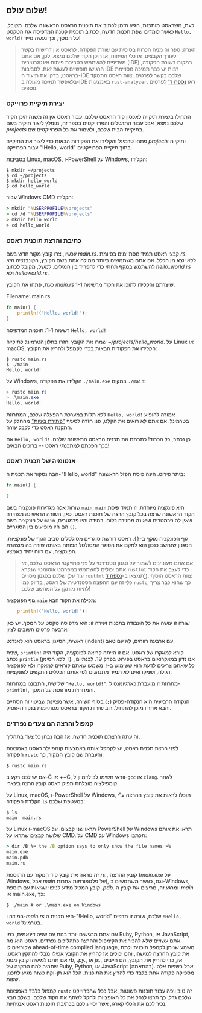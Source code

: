 ## שלום עולם!

כעת, משראסט מותכנת, הגיע הזמן לכתוב את תוכנית הראסט הראשונה שלכם. מקובל, כאשר לומדים שפת תכנות חדשה, לכתוב תוכנית קטנה המדפיסה את הטקסט `Hello, world!` על המסך, וכך נעשה מייד!

> הערה: ספר זה מניח הכרות בסיסית עם שורת הפקודה. לראסט אין דרישות בקשר לעורך הקבצים, או כלי הפיתוח, או היכן הקוד שלכם נמצא. לכן, אם אתם מעדיפים להשתמש בסביבת פיתוח אינטגרטיבית (IDE) במקום בשורת הפקודה, הרגישו חופשיים לעשות זאת. לסביבות IDE רבות יש כבר תמיכה מסויימת בראסט; בדקו את תיעוד ה-IDE שלכם בקשר לפרטים. צוות ראסט התמקד בלאפשר תמיכה מעולה ב-IDE באמצעות `rust-analyzer`. ראו [נספח ד'][devtools]<!-- ignore --> לפרטים נוספים.

### יצירת תיקיית פרוייקט

התחילו ביצירת תיקייה לאכסון קוד הראסט שלכם. עבור ראסט אין זה משנה היכן הקוד שלכם נמצא, אבל עבור התרגילים והפרוייקטים בספר זה, מומלץ ליצור תיקיה בשם *projects* בתיקיית הבית שלכם, ולשמור את כל הפרוייקטים שם.

פתחו טרמינל והקלידו את הפקודות הבאות כדי ליצור את התיקייה *projects* ותיקייה עבור הפרוייקט "!Hello, world" בתוך תיקיית הפרוייקטים.

בסביבות Linux, macOS, ו-PowerShell על Windows, הקלידו:

```console
$ mkdir ~/projects
$ cd ~/projects
$ mkdir hello_world
$ cd hello_world
```

עבור Windows CMD הקלידו:

```cmd
> mkdir "%USERPROFILE%\projects"
> cd /d "%USERPROFILE%\projects"
> mkdir hello_world
> cd hello_world
```

### כתיבת והרצת תוכנית ראסט

עכשיו, צרו קובץ מקור חדש בשם *main.rs*. קבצי ראסט תמיד מסתיימים בסיומת *rs.* ללא יוצא מן הכלל. אם אתם משתמשים ביותר ממילה אחת בשם הקובץ, הקונבנציה היא להשתמש במקף תחתי כדי להפריד בין המילים. למשל, מקובל לכתוב *hello_world.rs* ולא *helloworld.rs*.

כעת, פתחו את הקובץ *main.rs* שיצרתם והקלידו לתוכו את הקוד מרשימה 1-1.

<span class="filename">Filename: main.rs</span>

```rust
fn main() {
    println!("Hello, world!");
}
```

<span class="caption">רשימה 1-1: תוכנית המדפיסה `Hello, world!`</span>

שמרו את הקובץ וחזרו בחלון הטרמינל לתיקייה *~/projects/hello_world*. על Linux או macOS, הקלידו את הפקודות הבאות בכדי לקמפל ולהריץ את הקובץ:

```console
$ rustc main.rs
$ ./main
Hello, world!
```

על Windows, הקלידו את הפקודה `./main.exe` במקום `./main`:

```powershell
> rustc main.rs
> .\main.exe
Hello, world!
```

ללא תלות במערכת ההפעלה שלכם, המחרוזת `Hello, world!` אמורה להופיע בטרמינל. אם אתם לא רואים את הקלט, פנו חזרה לסעיף ["פתירת בעיות"][troubleshooting]<!-- ignore --> מהחלק על התקנת ראסט כדי לקבל עזרה.

אם `Hello, world!` כן נכתב, כל הכבוד! כתבתם את תכנית הראסט הראשונה שלכם. בכך הפכתם למתכנתי ראסט -- ברוכים הבאים!

### אנטומיה של תכנית ראסט

הבה נסקור את תכנית ה-"!Hello, world" ביתר פירוט. הינה פיסת הפזל הראשונה:

```rust
fn main() {

}
```

שורות אלה מגדירות פונקציה בשם `main`. `main` היא פונקציה מיוחדת: זו תמיד פיסת הקוד הראשונה שרצה בכל קובץ הרצה של תוכנת ראסט. כאן, השורה הראשונה מצהירה על פונקציה בשם `main` שאין לה פרמטרים ושאינה מחזירה כלום. במידה והיו פרמטרים, הם היו מופיעים בין הסוגריים `()`.

גוף הפונקציה מוקף ב-`{}`. ראסט דורשת סוגריים מסולסלים סביב הגוף של פונקציות. הסגנון שנחשב כנכון הוא למקם את הסוגר המסולסל הפותח באותה שורה בה מוצהרת הפונקציה, עם רווח יחיד באמצע.

> אם אתם מעוניינים לשמור על סגנון סטנדרטי על פני פרוייקטי הראסט שלכם, אז אתם יכולים להשתמש במפרמט אוטומטי שנקרא `rustfmt` כדי לעצב את הקוד שלכם בסגנון מסויים (עוד על `rustfmt` תמצאו ב-[נספח ד'][devtools]<!-- ignore -->). צוות הראסט הוסיף כלי זה עם ההפצה הסטנדטית של ראסט, בדיוק כמו `rustc`, כך שהוא כבר צריך להיות מותקן על המחשב שלכם!

גוף הפונקציה `main` מכילה את הקוד הבא:

```rust
    println!("Hello, world!");
```

שורה זו עושה את כל העבודה בתכנית זעירה זו: היא מדפיסה טקסט על המסך. יש כאן ארבעה פרטים חשובים לציון.

ראשית, הסגנון בראסט הוא לאנדנט (indent) עם ארבעה רווחים, לא עם טאב.

שנית, `println!` קורא למאקרו של ראסט. אם זו הייתה קריאה לפונקציה, הקוד היה נכתב `println` (ללא הסימן `!`). אנו נדון במאקרואים בראסט בפירוט בפרק 19. לבנתיים, כל שאתם צריכים לדעת הוא ששימוש ב-`!` משמעו שאתם קוראים למאקרו ולא לפונקציה רגילה, ושמקרואים לא תמיד מתנהגים לפי אותם הכללים התקפים לפונקציות.

שלישית, התבוננו במחרוזת `"Hello, world!"`. מחרוזת זו מועברת כארגיומנט ל-`println!`, והמחרוזת מודפסת על המסך.

הנקודה הרביעית היא הנקודה-פסיק (`;`) בסוף השורה, אשר מציינת שביטוי זה הסתיים והבא אחריו מוכן להתחיל. רוב שורות הקוד בראסט מסתיימות בנקודה-פסיק.

### קמפול והרצה הם צעדים נפרדים

זה עתה הרצתם תוכנית חדשה, אז הבה נבחן כל צעד בתהליך.

לפני הרצת תכנית ראסט, יש לקמפל אותה באמצעות קומפיילר ראסט באמצעות הפקודה `rustc` והעברת שם קובץ המקור, כך:

```console
$ rustc main.rs
```

אם יש לכם רקע ב-C או ++C, וודאי תשימו לב לדמיון ל-`gcc` או `clang`. לאחר קומפילציה מוצלחת תפיק ראסט קובץ הרצה בינארי.

על Linux, macOS, ו-PowerShell על Windows, תוכלו לראות את קובץ ההרצה ע"י הקלדת הפקודה `ls` במעטפת שלכם:

```console
$ ls
main  main.rs
```

על Linux ו-macOS תראו שני קבצים. על PowerShell על Windows תראו את אותם שלושה קבצים שתראו על CMD. על CMD על Windows תכתבו:

```cmd
> dir /B %= the /B option says to only show the file names =%
main.exe
main.pdb
main.rs
```

זה מראה את קובץ קוד המקור עם התוספת *rs.*, קובץ ההרצה (*main.exe* על Windows, אבל *main* על פלטפורמות אחרות), וגם, כאשר משתמשים ב-Windows, קובץ המכיל מידע לניפוי שגיאות עם תוספת *.pdb*. ומרגע זה, מריצים את קובץ ה-*main* או main.exe</em>, כך:

```console
$ ./main # or .\main.exe on Windows
```

במידה ו-*main.rs* היא תכנית ה-"!Hello, world" שלכם, שורה זו תדפיס `!Hello, world` בטרמינל.

אם אתם מרגישים יותר בנוח עם שפה דינאמית, כמו Ruby, Python, או JavaScript, אתם עשויים שלא להכיר את הקימפול וההרצה כתהליכים נפרדים. ראסט היא מה שקוראים לו ahead-of-time complied language, משמע שניתן לקמפל תוכנית ולתת את קובץ ההרצה למישהו, והם יכולים אז להריץ את הקובץ אפילו מבלי להתקין ראסט. אם תתנו למישהו קובץ מסוג *rb*, *.py.*, או *js.*, אז, כדי להריץ את הקובץ, הם חייבים שתהיה להם התקנה של Ruby, Python, או JavaScript (בהתאמה). אבל בשפות אלה מספיקה פקודה אחת בלבד כדי להריץ את התוכנית. הכל הוא תן-וקח כשזה מגיע לתכנון שפות.

קמפול בלבד באמצעות `rustc` זה טוב ויפה עבור תוכנות פשוטות, אבל ככל שהפרוייקט שלכם גדל, כך תרצו לנהל את כל האופציות ולהקל לשתף את הקוד שלכם. בשלב הבא נכיר לכם את הכלי קארגו, אשר יסייע לכם בכתיבת תוכנות ראסט אמיתיות.

[troubleshooting]: ch01-01-installation.html#troubleshooting
[devtools]: appendix-04-useful-development-tools.md
